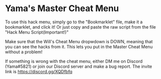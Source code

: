 # Yama's Master Cheat Menu
To use this hack menu, simply go to the "Bookmarklet" file, make it a bookmarklet, and click it! Or just copy and paste the raw script from the file "Hack Menu Script(Important!)"

Make sure that the Will's Cheat Menu dropwdown is DOWN, meaning that you can see the hacks from it. This lets you put in the Master Cheat Menu without a problem!

If something is wrong with the cheat menu, either DM me on Discord (Yama#5821) or join our Discord server and make a bug report. The invite link is https://discord.gg/XQDfbfq
